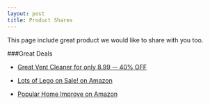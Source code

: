 ```yaml
---
layout: post
title: Product Shares
---
```

This page include great product  we would like to share with you too. 


###Great Deals 

* [Great Vent Cleaner for only 8.99 -- 40% OFF](https://www.amazon.com/dp/B08SBQBF2R?tag=zeeyproducts-20&th=1)


* <a target="_blank" href="https://www.amazon.com/stores/page/077D4C49-D51B-4986-A5EC-DCAF277B1704?&_encoding=UTF8&tag=zeeyproducts-20&linkCode=ur2&linkId=3e2fa31d606eb05b5f77504912954083&camp=1789&creative=9325">Lots of Lego on Sale! on Amazon</a>

* <a target="_blank" href="https://www.amazon.com/b?_encoding=UTF8&tag=zeeyproducts-20&linkCode=ur2&linkId=5fbed55a701bb1ab93a13a3eb0281db5&camp=1789&creative=9325&node=228013">Popular Home Improve on Amazon</a>